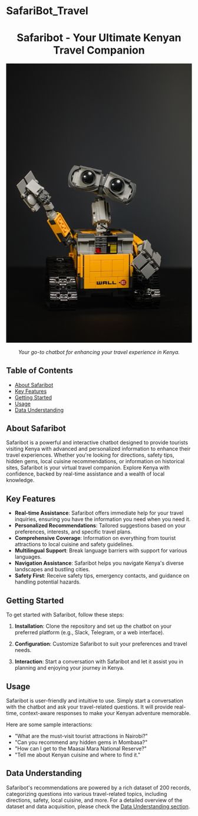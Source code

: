 # SafariBot_Travel
<h1 align="center">Safaribot - Your Ultimate Kenyan Travel Companion</h1>

<p align="center">
  <img src="robot.jpg" alt="Safaribot Logo">
</p>

<p align="center">
  <i>Your go-to chatbot for enhancing your travel experience in Kenya.</i>
</p>

## Table of Contents
- [About Safaribot](#about-safaribot)
- [Key Features](#key-features)
- [Getting Started](#getting-started)
- [Usage](#usage)
- [Data Understanding](#data-understanding)

## About Safaribot

Safaribot is a powerful and interactive chatbot designed to provide tourists visiting Kenya with advanced and personalized information to enhance their travel experiences. Whether you're looking for directions, safety tips, hidden gems, local cuisine recommendations, or information on historical sites, Safaribot is your virtual travel companion. Explore Kenya with confidence, backed by real-time assistance and a wealth of local knowledge.

## Key Features

- **Real-time Assistance**: Safaribot offers immediate help for your travel inquiries, ensuring you have the information you need when you need it.
- **Personalized Recommendations**: Tailored suggestions based on your preferences, interests, and specific travel plans.
- **Comprehensive Coverage**: Information on everything from tourist attractions to local cuisine and safety guidelines.
- **Multilingual Support**: Break language barriers with support for various languages.
- **Navigation Assistance**: Safaribot helps you navigate Kenya's diverse landscapes and bustling cities.
- **Safety First**: Receive safety tips, emergency contacts, and guidance on handling potential hazards.

## Getting Started

To get started with Safaribot, follow these steps:

1. **Installation**: Clone the repository and set up the chatbot on your preferred platform (e.g., Slack, Telegram, or a web interface).

2. **Configuration**: Customize Safaribot to suit your preferences and travel needs.

3. **Interaction**: Start a conversation with Safaribot and let it assist you in planning and enjoying your journey in Kenya.

## Usage

Safaribot is user-friendly and intuitive to use. Simply start a conversation with the chatbot and ask your travel-related questions. It will provide real-time, context-aware responses to make your Kenyan adventure memorable.

Here are some sample interactions:

- "What are the must-visit tourist attractions in Nairobi?"
- "Can you recommend any hidden gems in Mombasa?"
- "How can I get to the Maasai Mara National Reserve?"
- "Tell me about Kenyan cuisine and where to find it."

## Data Understanding

Safaribot's recommendations are powered by a rich dataset of 200 records, categorizing questions into various travel-related topics, including directions, safety, local cuisine, and more. For a detailed overview of the dataset and data acquisition, please check the [Data Understanding section]((https://docs.google.com/document/d/1o8mpQj0QPzvSnP3XJQv95mNeJQKRHO8dL2nZ1QgNJVM/edit)https://docs.google.com/document/d/1o8mpQj0QPzvSnP3XJQv95mNeJQKRHO8dL2nZ1QgNJVM/edit).


</details>
